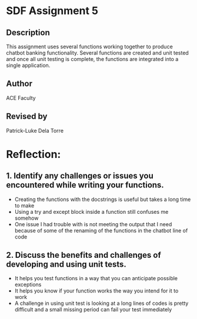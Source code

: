 # SDF Assignment 5

## Description
This assignment uses several functions working together to produce chatbot banking functionality.  Several functions 
are created and unit tested and once all unit testing is 
complete, the functions are integrated into a single application.

## Author
ACE Faculty

## Revised by
Patrick-Luke Dela Torre

# Reflection:
## 1. Identify any challenges or issues you encountered while writing your functions.
- Creating the functions with the docstrings is useful but takes a long time to make
- Using a try and except block inside a function still confuses me somehow
- One issue I had trouble with is not meeting the output that I need because of some of the renaming of the functions in the chatbot line of code
## 2. Discuss the benefits and challenges of developing and using unit tests.
- It helps you test functions in a way that you can anticipate possible exceptions
- It helps you know if your function works the way you intend for it to work
- A challenge in using unit test is looking at a long lines of codes is pretty difficult and a small missing period can fail your test immediately
